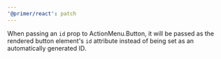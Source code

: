 ```yaml
---
'@primer/react': patch
---
```


When passing an `id` prop to ActionMenu.Button, it will be passed as the rendered button element's `id` attribute instead of being set as an automatically generated ID.

<!-- Changed components: ActionMenu -->
